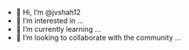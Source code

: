 - 👋 Hi, I’m @jvshah12
- 👀 I’m interested in ...
- 🌱 I’m currently learning ...
- 💞️ I’m looking to collaborate with the community ...


<!---
jvshah12/jvshah12 is a ✨ special ✨ repository because its `README.md` (this file) appears on your GitHub profile.
You can click the Preview link to take a look at your changes.
--->
